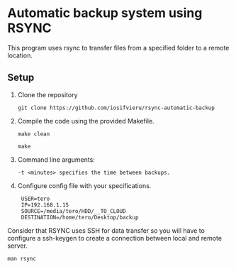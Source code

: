 # Automatic backup system using RSYNC

This program uses rsync to transfer files from a specified folder to a remote location.


## Setup

1. Clone the repository

	`git clone https://github.com/iosifvieru/rsync-automatic-backup`

2. Compile the code using the provided Makefile.

	`make clean`

  	`make`
   
4. Command line arguments:
   
  	`-t <minutes> specifies the time between backups.`

5. Configure config file with your specifications.
   
	 	USER=tero
		IP=192.168.1.15
		SOURCE=/media/tero/HDD/__TO_CLOUD
		DESTINATION=/home/tero/Desktop/backup

Consider that RSYNC uses SSH for data transfer so you will have to configure a ssh-keygen to create a connection between local and remote server.

`man rsync`

